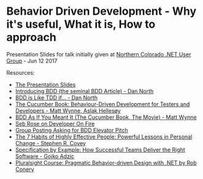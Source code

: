 # Behavior Driven Development - Why it's useful, What it is, How to approach
Presentation Slides for talk initially given at [Northern Colorado .NET User Group](https://www.meetup.com/NoCoNET/events/239366350/) - Jun 12 2017

Resources:
- [The Presentation Slides](https://raelyard.github.io/WhyBdd/Presentation.html)
- [Introducing BDD (the seminal BDD Article) - Dan North](https://dannorth.net/introducing-bdd/)
- [BDD is Like TDD if... - Dan North](https://dannorth.net/2012/05/31/bdd-is-like-tdd-if/)
- [The Cucumber Book: Behaviour-Driven Development for Testers and Developers - Matt Wynne, Aslak Hellesøy](https://www.amazon.com/dp/1680502387/?tag=devonfir-20)
- [BDD As If You Meant It (The Cucumber Book, The Movie) - Matt Wynne](https://skillsmatter.com/skillscasts/2446-bdd-as-its-meant-to-be-done)
- [Seb Rose on Developer On Fire](http://developeronfire.com/podcast/episode-237-seb-rose-experiences)
- [Group Posting Asking for BDD Elevator Pitch](https://groups.google.com/forum/#!topic/cukes/Ya76e-DlimM)
- [The 7 Habits of Highly Effective People: Powerful Lessons in Personal Change - Stephen R. Covey](https://www.amazon.com/dp/1451639619/?tag=devonfir-20)
- [Specification by Example: How Successful Teams Deliver the Right Software - Gojko Adzic](https://www.amazon.com/dp/1617290084/?tag=devonfir-20)
- [Pluralsight Course: Pragmatic Behavior-driven Design with .NET by Rob Conery](https://www.pluralsight.com/courses/pragmatic-bdd-dotnet)
